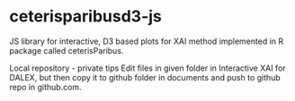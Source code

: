# ceterisparibusd3-js
JS library for interactive, D3 based plots for XAI method implemented in R package called ceterisParibus.

Local repository - private tips
Edit files in given folder in Interactive XAI for DALEX, but then copy it to github folder in documents and push to github repo in github.com.
